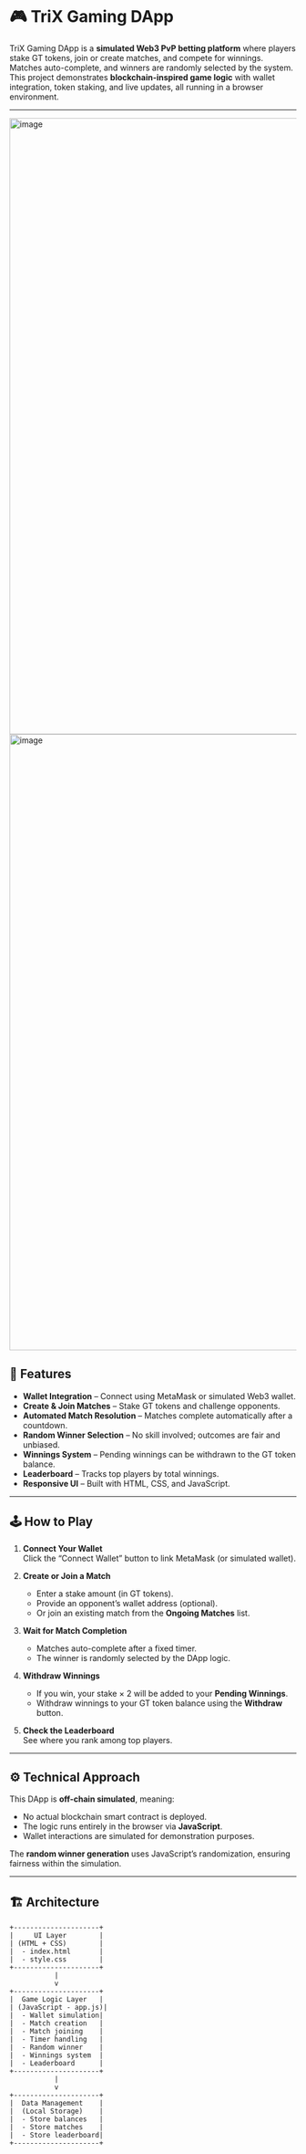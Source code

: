 # 🎮 TriX Gaming DApp

TriX Gaming DApp is a **simulated Web3 PvP betting platform** where players stake GT tokens, join or create matches, and compete for winnings. Matches auto-complete, and winners are randomly selected by the system.  
This project demonstrates **blockchain-inspired game logic** with wallet integration, token staking, and live updates, all running in a browser environment.

---
<img width="1920" height="1080" alt="image" src="https://github.com/user-attachments/assets/6acdaea2-0496-47da-8636-eec997dca5bc" />

<img width="1920" height="1080" alt="image" src="https://github.com/user-attachments/assets/b512f6a0-ba06-40b3-a9e8-3ad3a941bdb8" />



## 📌 Features

- **Wallet Integration** – Connect using MetaMask or simulated Web3 wallet.
- **Create & Join Matches** – Stake GT tokens and challenge opponents.
- **Automated Match Resolution** – Matches complete automatically after a countdown.
- **Random Winner Selection** – No skill involved; outcomes are fair and unbiased.
- **Winnings System** – Pending winnings can be withdrawn to the GT token balance.
- **Leaderboard** – Tracks top players by total winnings.
- **Responsive UI** – Built with HTML, CSS, and JavaScript.

---

## 🕹 How to Play

1. **Connect Your Wallet**  
   Click the “Connect Wallet” button to link MetaMask (or simulated wallet).

2. **Create or Join a Match**  
   - Enter a stake amount (in GT tokens).
   - Provide an opponent’s wallet address (optional).
   - Or join an existing match from the **Ongoing Matches** list.

3. **Wait for Match Completion**  
   - Matches auto-complete after a fixed timer.
   - The winner is randomly selected by the DApp logic.

4. **Withdraw Winnings**  
   - If you win, your stake × 2 will be added to your **Pending Winnings**.
   - Withdraw winnings to your GT token balance using the **Withdraw** button.

5. **Check the Leaderboard**  
   See where you rank among top players.

---

## ⚙️ Technical Approach

This DApp is **off-chain simulated**, meaning:
- No actual blockchain smart contract is deployed.
- The logic runs entirely in the browser via **JavaScript**.
- Wallet interactions are simulated for demonstration purposes.

The **random winner generation** uses JavaScript’s randomization, ensuring fairness within the simulation.

---

## 🏗 Architecture

```plaintext
+---------------------+
|     UI Layer        |
| (HTML + CSS)        |
|  - index.html       |
|  - style.css        |
+---------------------+
           |
           v
+---------------------+
|  Game Logic Layer   |
| (JavaScript - app.js)|
|  - Wallet simulation|
|  - Match creation   |
|  - Match joining    |
|  - Timer handling   |
|  - Random winner    |
|  - Winnings system  |
|  - Leaderboard      |
+---------------------+
           |
           v
+---------------------+
|  Data Management    |
|  (Local Storage)    |
|  - Store balances   |
|  - Store matches    |
|  - Store leaderboard|
+---------------------+
